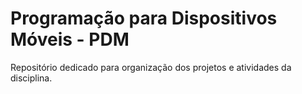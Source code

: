 # Programação para Dispositivos Móveis - PDM

Repositório dedicado para organização dos projetos e atividades da disciplina.
